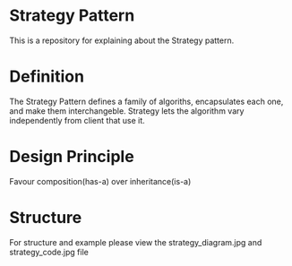 # Strategy Pattern
This is a repository for explaining about the Strategy pattern.

# Definition
The Strategy Pattern defines a family of algoriths, encapsulates each one, and make them interchangeble. 
Strategy lets the algorithm vary independently from client that use it.

# Design Principle
Favour composition(has-a) over inheritance(is-a)

# Structure
For structure and example please view the strategy_diagram.jpg and strategy_code.jpg file
